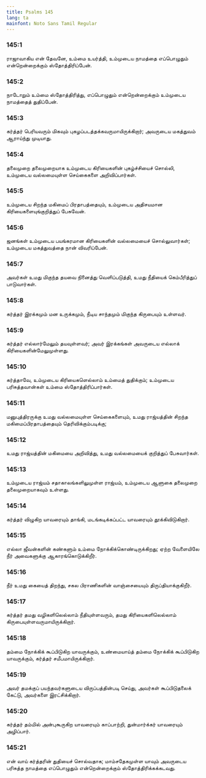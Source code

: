 ```yaml
---
title: Psalms 145
lang: ta
mainfont: Noto Sans Tamil Regular
---
```


###  145:1

ராஜாவாகிய என் தேவனே, உம்மை உயர்த்தி, உம்முடைய நாமத்தை எப்பொழுதும் என்றென்றைக்கும் ஸ்தோத்திரிப்பேன்.

###  145:2

நாடோறும் உம்மை ஸ்தோத்திரித்து, எப்பொழுதும் என்றென்றைக்கும் உம்முடைய நாமத்தைத் துதிப்பேன்.

###  145:3

கர்த்தர் பெரியவரும் மிகவும் புகழப்படத்தக்கவருமாயிருக்கிறார்; அவருடைய மகத்துவம் ஆராய்ந்து முடியாது.

###  145:4

தலைமுறை தலைமுறையாக உம்முடைய கிரியைகளின் புகழ்ச்சியைச் சொல்லி, உம்முடைய வல்லமையுள்ள செய்கைகளை அறிவிப்பார்கள்.

###  145:5

உம்முடைய சிறந்த மகிமைப் பிரதாபத்தையும், உம்முடைய அதிசயமான கிரியைகளையுங்குறித்துப் பேசுவேன்.

###  145:6

ஜனங்கள் உம்முடைய பயங்கரமான கிரியைகளின் வல்லமையைச் சொல்லுவார்கள்; உம்முடைய மகத்துவத்தை நான் விவரிப்பேன்.

###  145:7

அவர்கள் உமது மிகுந்த தயவை நினைத்து வெளிப்படுத்தி, உமது நீதியைக் கெம்பீரித்துப் பாடுவார்கள்.

###  145:8

கர்த்தர் இரக்கமும் மன உருக்கமும், நீடிய சாந்தமும் மிகுந்த கிருபையும் உள்ளவர்.

###  145:9

கர்த்தர் எல்லார்மேலும் தயவுள்ளவர்; அவர் இரக்கங்கள் அவருடைய எல்லாக் கிரியைகளின்மேலுமுள்ளது.

###  145:10

கர்த்தாவே, உம்முடைய கிரியைகளெல்லாம் உம்மைத் துதிக்கும்; உம்முடைய பரிசுத்தவான்கள் உம்மை ஸ்தோத்திரிப்பார்கள்.

###  145:11

மனுபுத்திரருக்கு உமது வல்லமையுள்ள செய்கைகளையும், உமது ராஜ்யத்தின் சிறந்த மகிமைப்பிரதாபத்தையும் தெரிவிக்கும்படிக்கு;

###  145:12

உமது ராஜ்யத்தின் மகிமையை அறிவித்து, உமது வல்லமையைக் குறித்துப் பேசுவார்கள்.

###  145:13

உம்முடைய ராஜ்யம் சதாகாலங்களிலுமுள்ள ராஜ்யம், உம்முடைய ஆளுகை தலைமுறை தலைமுறையாகவும் உள்ளது.

###  145:14

கர்த்தர் விழுகிற யாவரையும் தாங்கி, மடங்கடிக்கப்பட்ட யாவரையும் தூக்கிவிடுகிறார்.

###  145:15

எல்லா ஜீவன்களின் கண்களும் உம்மை நோக்கிக்கொண்டிருக்கிறது; ஏற்ற வேளையிலே நீர் அவைகளுக்கு ஆகாரங்கொடுக்கிறீர்.

###  145:16

நீர் உமது கையைத் திறந்து, சகல பிராணிகளின் வாஞ்சையையும் திருப்தியாக்குகிறீர்.

###  145:17

கர்த்தர் தமது வழிகளிலெல்லாம் நீதியுள்ளவரும், தமது கிரியைகளிலெல்லாம் கிருபையுள்ளவருமாயிருக்கிறார்.

###  145:18

தம்மை நோக்கிக் கூப்பிடுகிற யாவருக்கும், உண்மையாய்த் தம்மை நோக்கிக் கூப்பிடுகிற யாவருக்கும், கர்த்தர் சமீபமாயிருக்கிறார்.

###  145:19

அவர் தமக்குப் பயந்தவர்களுடைய விருப்பத்தின்படி செய்து, அவர்கள் கூப்பிடுதலைக் கேட்டு, அவர்களை இரட்சிக்கிறார்.

###  145:20

கர்த்தர் தம்மில் அன்புகூருகிற யாவரையும் காப்பாற்றி, துன்மார்க்கர் யாவரையும் அழிப்பார்.

###  145:21

என் வாய் கர்த்தரின் துதியைச் சொல்வதாக; மாம்சதேகமுள்ள யாவும் அவருடைய பரிசுத்த நாமத்தை எப்பொழுதும் என்றென்றைக்கும் ஸ்தோத்திரிக்கக்கடவது.

